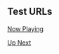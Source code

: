 ## Test URLs

[Now Playing](http://localhost:3000/splash?now_playing_title=Jason%20Mraz%20-%20I%27m%20Yours%20(Karaoke%20Version)&now_playing_singer=Nate)

[Up Next](http://localhost:3000/splash?up_next_title=Jason%20Mraz%20-%20I%27m%20Yours%20(Karaoke%20Version)&up_next_singer=Nate)
